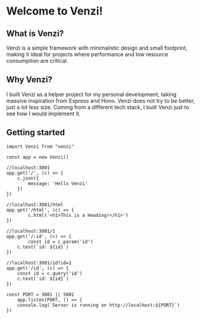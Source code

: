 # Welcome to Venzi!

## What is Venzi?

Venzi is a simple framework with minimalistic design and small footprint, making it ideal for projects where performance and low resource consumption are critical.

## Why Venzi?

I built Venzi as a helper project for my personal development, taking massive inspiration from Express and Hono. Venzi does not try to be better, just a lot less size. Coming from a different tech stack, I built Venzi just to see how I would implement it.

## Getting started

    import Venzi from "venzi"
    
    const app = new Venzi()
    
    //localhost:3001
    app.get('/', (c) => {
		c.json({
		    message: 'Hello Venzi'
		})
    })
    
    //localhost:3001/html
    app.get('/html', (c) => {
        	c.html('<h1>This is a Heading!</h1>')
    })
    
    //localhost:3001/1
    app.get('/:id', (c) => {
	        const id = c.param('id')
		c.text(`id: ${id}`)
    })
    
    //localhost:3001/id?id=1
    app.get('/id', (c) => {
		const id = c.query('id')
		c.text(`id: ${id}`)
    })
    
    const PORT = 3001 || 5001
		app.listen(PORT, () => {
		console.log(`Server is running on http://localhost:${PORT}`)
    })
